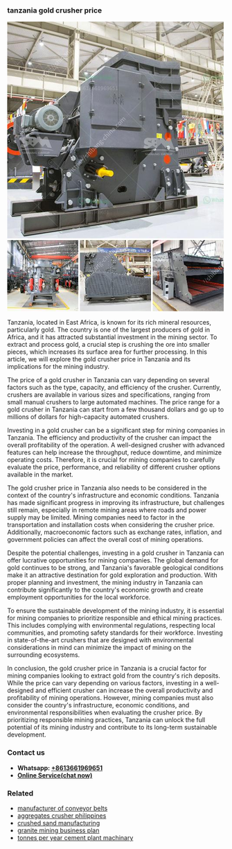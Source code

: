 <h3>tanzania gold crusher price</h3><img src='1703042588.jpg' alt=''><p>Tanzania, located in East Africa, is known for its rich mineral resources, particularly gold. The country is one of the largest producers of gold in Africa, and it has attracted substantial investment in the mining sector. To extract and process gold, a crucial step is crushing the ore into smaller pieces, which increases its surface area for further processing. In this article, we will explore the gold crusher price in Tanzania and its implications for the mining industry.</p><p>The price of a gold crusher in Tanzania can vary depending on several factors such as the type, capacity, and efficiency of the crusher. Currently, crushers are available in various sizes and specifications, ranging from small manual crushers to large automated machines. The price range for a gold crusher in Tanzania can start from a few thousand dollars and go up to millions of dollars for high-capacity automated crushers.</p><p>Investing in a gold crusher can be a significant step for mining companies in Tanzania. The efficiency and productivity of the crusher can impact the overall profitability of the operation. A well-designed crusher with advanced features can help increase the throughput, reduce downtime, and minimize operating costs. Therefore, it is crucial for mining companies to carefully evaluate the price, performance, and reliability of different crusher options available in the market.</p><p>The gold crusher price in Tanzania also needs to be considered in the context of the country's infrastructure and economic conditions. Tanzania has made significant progress in improving its infrastructure, but challenges still remain, especially in remote mining areas where roads and power supply may be limited. Mining companies need to factor in the transportation and installation costs when considering the crusher price. Additionally, macroeconomic factors such as exchange rates, inflation, and government policies can affect the overall cost of mining operations.</p><p>Despite the potential challenges, investing in a gold crusher in Tanzania can offer lucrative opportunities for mining companies. The global demand for gold continues to be strong, and Tanzania's favorable geological conditions make it an attractive destination for gold exploration and production. With proper planning and investment, the mining industry in Tanzania can contribute significantly to the country's economic growth and create employment opportunities for the local workforce.</p><p>To ensure the sustainable development of the mining industry, it is essential for mining companies to prioritize responsible and ethical mining practices. This includes complying with environmental regulations, respecting local communities, and promoting safety standards for their workforce. Investing in state-of-the-art crushers that are designed with environmental considerations in mind can minimize the impact of mining on the surrounding ecosystems.</p><p>In conclusion, the gold crusher price in Tanzania is a crucial factor for mining companies looking to extract gold from the country's rich deposits. While the price can vary depending on various factors, investing in a well-designed and efficient crusher can increase the overall productivity and profitability of mining operations. However, mining companies must also consider the country's infrastructure, economic conditions, and environmental responsibilities when evaluating the crusher price. By prioritizing responsible mining practices, Tanzania can unlock the full potential of its mining industry and contribute to its long-term sustainable development.</p><h3>Contact us</h3><ul><li><strong>Whatsapp:&nbsp;<a href="https://wa.me/8613661969651">+8613661969651</a></strong></li><li><a href="https://swt.shibang-china.com/?git&amp;zhl&amp;tanzania gold crusher price"><strong>Online Service(chat now)</strong></a></li></ul><h3>Related</h3><ul><li><a href='manufacturer of conveyor belts.md'>manufacturer of conveyor belts</a></li><li><a href='aggregates crusher philippines.md'>aggregates crusher philippines</a></li><li><a href='crushed sand manufacturing.md'>crushed sand manufacturing</a></li><li><a href='granite mining business plan.md'>granite mining business plan</a></li><li><a href='tonnes per year cement plant machinary.md'>tonnes per year cement plant machinary</a></li></ul>